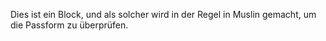 Dies ist ein Block, und als solcher wird in der Regel in Muslin gemacht, um die Passform zu überprüfen.
